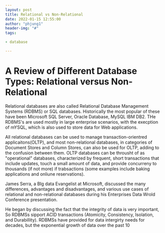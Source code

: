 ```yaml
---
layout: post
title: Relational vs Non-Relational
date: 2022-01-15 12:55:00
author: "phjung1"
header-img: "#"
tags:

- database

---
```


# A Review of Different Database Types: Relational versus Non-Relational

Relational databases are also called Relational Database Management Systems (RDBMS) or SQL databases. Historically the most popular of these have been Microsoft SQL Server, Oracle Database, MySQL IBM DB2. THe RDBMS's are used mostly in large enterprise scenarios, with the execption of mYSQL, which is also used to store data for Web applications. 

All relational databases can be used to manage transaction-orientred applicaitons(OLTP), and most non-relational databases, in categories of Document Stores and Column Stores, can also be used for OLTP, adding to the confusion between them. OLTP databases can be throusht of as "operational" databases, characterized by frequent, short transactions that include updates, touch a small amount of data, and provide concurreny to thousands (if not more) if trabsactions (some examples include baking applications and onliune reservations).

James Serra, a BIg data Evangelist at Microsoft, discussed the many differences, advantages and disadvantages, and various use cases of relational and non-relational databases during his Enterprises Data Wrold Conference presentation.

He began by discussing the fact that the integrity of data is very important, So RDBMSs sipport ACID transactions (Atomicity, Consistency, Isolation, and Durabillity). RDBMSs have provided for data intergirty needs for decades, but the exponential growth of data over the past 10 
